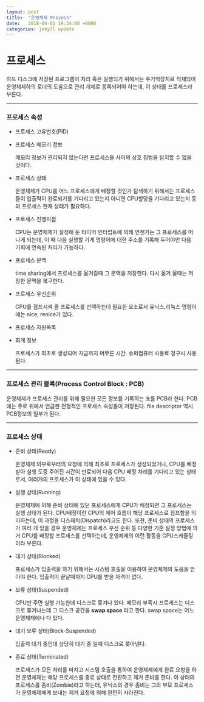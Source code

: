 ```yaml
---
layout: post
title:  "운영체제 Process"
date:   2018-04-01 19:34:00 +0900
categories: jekyll update
---
```


# 프로세스

하드 디스크에 저장된 프로그램이 처리 혹은 실행되기 위해서는 주기억장치로 적재되어 운영체제하의 로더의 도움으로 관리 개체로 등록되어야 하는데, 이 상태를 프로세스라 부른다.

---
### 프로세스 속성
  * 프로세스 고유번호(PID)
  * 프로세스 메모리 정보

    메모리 정보가 관리되지 않는다면 프로세스들 사이의 상호 침범을 탐지할 수 없을 것이다.
  * 프로세스 상태

    운영체제가 CPU를 어느 프로세스에게 배정할 것인가 탐색하기 위해서는 프로세스들이 입출력이 완료되기를 기다리고 있는지 아니면 CPU할당을 기다리고 있는지 등의 프로세스 현재 상태가 필요하다.
  * 프로세스 진행지점

    CPU는 운영체제가 설정해 둔 타이머 인터럽트에 의해 언젠가는 그 프로세스를 떠나게 되는데, 이 때 다음 실행할 기계 명령어에 대한 주소를 기록해 두어야만 다음 기회에 연속된 처리가 가능하다.
  * 프로세스 문맥

    time sharing에서 프로세스를 옮겨갈때 그 문맥을 저장한다. 다시 옮겨 올때는 저장한 문맥을 복구한다.
  * 프로세스 우선순위

    CPU를 점프시켜 줄 프로세스를 선택하는데 필요한 요소로서 유닉스,리눅스 명령어에는 nice, renice가 있다.
  * 프로세스 자원목록
  * 회계 정보

    프로세스가 최초로 생성되어 지금까지 머무른 시간. 슈퍼컴퓨터 사용료 청구시 사용된다.

---
### 프로세스 관리 블록(Process Control Block : PCB)
운영체제가 프로세스 관리를 위해 필요한 모든 정보를 기록하는 표를 PCB라 한다. PCB에는 주로 위에서 언급한 전형적인 프로세스 속성들이 저장된다. file descriptor 역시 PCB정보의 일부가 된다.

---
### 프로세스 상태

* 준비 상태(Ready)

  운영체제 외부로부터의 요청에 의해 최초로 프로세스가 생성되었거나, CPU를 배정받아 실행 도중 주어진 시간이 만료되어 다음 CPU 배정 차례를 기다리고 있는 상태로서, 여러개의 프로세스가 이 상태에 있을 수 있다.
* 실행 상태(Running)

  운영체제에 의해 준비 상태에 있던 프로세스에게 CPU가 배정되면 그 프로세스는 실행 상태가 된다. CPU배정이란 CPU의 제어 흐름이 해당 프로세스로 점프함을 의미하는데, 이 과정을 디스패치(Dispatch)라고도 한다. 또한, 준비 상태의 프로세스가 여러 개 있을 경우 운영체제는 프로세스 우선 순위 등 다양한 기준 설정 방법에 의거 CPU를 배정할 프로세스를 선택하는데, 운영체제의 이런 활동을 CPU스케줄링이라 부른다.

* 대기 상태(Blocked)

  프로세스가 입출력을 하기 위해서는 시스템 호출을 이용하여 운영체제의 도움을 받아야 한다. 입출력이 끝날때까지 CPU를 받을 자격이 없다.
* 보류 상태(Suspended)

  CPU만 주면 실행 가능한데 디스크로 쫒겨나 있다. 메모리 부족시 프로세스는 디스크로 쫒겨나는데 그 디스크 공간을 **swap space** 라고 한다. swap space는 어느 운영체제에나 다 있다.
* 대기 보류 상태(Block-Suspended)

  입출력 대기 중인데 상당히 대기 중 일때 디스크로 쫒아낸다.
* 종료 상태(Terminated)

  프로세스가 모든 처리를 마치고 시스템 호출을 통하여 운영체제에게 완료 요청을 하면 운영체제는 해당 프로세스를 종료 상태로 전환하고 제거 준비를 한다. 이 상태의 프로세스를 좀비(Zombie)라고 하는데, 유닉스의 경우 좀비는 그의 부모 프로세스가 운영체제에게 보내는 제거 요청에 의해 완전히 사라진다.
